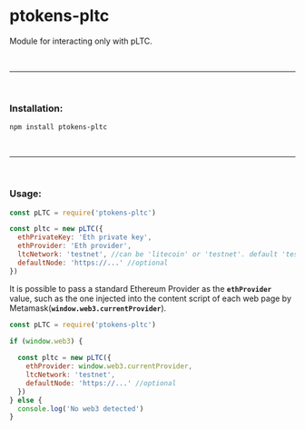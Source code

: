 # ptokens-pltc

Module for interacting only with pLTC.

&nbsp;

***

&nbsp;

### Installation:

```
npm install ptokens-pltc
```

&nbsp;

***

&nbsp;

### Usage:

```js
const pLTC = require('ptokens-pltc')

const pltc = new pLTC({
  ethPrivateKey: 'Eth private key',
  ethProvider: 'Eth provider',
  ltcNetwork: 'testnet', //can be 'litecoin' or 'testnet'. default 'testnet'
  defaultNode: 'https://...' //optional
})
```
It is possible to pass a standard Ethereum Provider as the __`ethProvider`__ value, such as the one injected 
into the content script of each web page by Metamask(__`window.web3.currentProvider`__).

```js
const pLTC = require('ptokens-pltc')

if (window.web3) {
  
  const pltc = new pLTC({
    ethProvider: window.web3.currentProvider,
    ltcNetwork: 'testnet',
    defaultNode: 'https://...' //optional
  })
} else {
  console.log('No web3 detected')
}
```